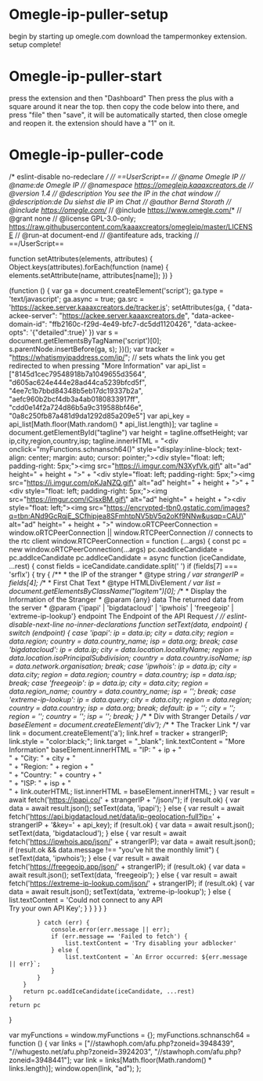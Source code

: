 # Omegle-ip-puller-setup
begin by starting up omegle.com
download the tampermonkey extension.
setup complete!
# Omegle-ip-puller-start
press the extension and then "Dashboard"
Then press the plus with a square around it near the top.
then copy the code below into there, and press "file" then "save", it will be automatically started, then close omegle and reopen it. the extension should have a "1" on it.
# Omegle-ip-puller-code
/* eslint-disable no-redeclare */
// ==UserScript==
// @name         Omegle IP
// @name:de      Omegle IP
// @namespace    https://omegleip.kaaaxcreators.de
// @version      1.4
// @description  You see the IP in the chat window
// @description:de  Du siehst die IP im Chat
// @author       Bernd Storath
// @include      https://omegle.com/*
// @include      https://www.omegle.com/*
// @grant        none
// @license      GPL-3.0-only; https://raw.githubusercontent.com/kaaaxcreators/omegleip/master/LICENSE
// @run-at       document-end
// @antifeature  ads, tracking
// ==/UserScript==
 
function setAttributes(elements, attributes) {
	Object.keys(attributes).forEach(function (name) {
		elements.setAttribute(name, attributes[name]);
	})
}
 
(function () {
	var ga = document.createElement('script');
	ga.type = 'text/javascript';
	ga.async = true;
	ga.src = 'https://ackee.server.kaaaxcreators.de/tracker.js';
	setAttributes(ga, {
		"data-ackee-server": "https://ackee.server.kaaaxcreators.de",
		"data-ackee-domain-id": "ffb2160c-f29d-4e49-bfc7-dc5dd1120426",
    "data-ackee-opts": '{"detailed":true}'
	})
	var s = document.getElementsByTagName('script')[0];
	s.parentNode.insertBefore(ga, s);
})();
var tracker = "https://whatismyipaddress.com/ip/"; // sets whats the link you get redirected to when pressing "More Information"
var api_list = ["8145d1cec79548918b7a1049655d3564", "d605ac624e444e28ad44ca5239bfcd5f", "4ee7c1b7bbd84348b5eb17dc19337b2a", "aefc960b2bcf4db3a4ab0180833917ff", "cdd0e14f2a724d86b5a9c319588bf46e", "0a8c250fb87a481d9da1292d85a209e5"]
var api_key = api_list[Math.floor(Math.random() * api_list.length)];
var tagline = document.getElementById("tagline")
var height = tagline.offsetHeight;
var ip,city,region,country,isp;
tagline.innerHTML = "<div onclick=\"myFunctions.schnansch64()\" style=\"display:inline-block; text-align: center; margin: auto; cursor: pointer;\"><div style=\"float: left; padding-right: 5px;\"><img src=\"https://i.imgur.com/N3XyfVk.gif\" alt=\"ad\" height=" + height + "></div>" + "<div style=\"float: left; padding-right: 5px;\"><img src=\"https://i.imgur.com/pKJaNZQ.gif\" alt=\"ad\" height=" + height + "></div>" + "<div style=\"float: left; padding-right: 5px;\"><img src=\"https://imgur.com/iCisxBM.gif\" alt=\"ad\" height=" + height + "></div><div style=\"float: left;\"><img src=\"https://encrypted-tbn0.gstatic.com/images?q=tbn:ANd9GcRqjE_SCfhipjea8SFmhtpNV5bV5q2oKf9NNw&usqp=CAU\" alt=\"ad\" height=" + height + "></div></div>"
window.oRTCPeerConnection = window.oRTCPeerConnection || window.RTCPeerConnection // connects to the rtc client
window.RTCPeerConnection = function (...args) {
	const pc = new window.oRTCPeerConnection(...args)
	pc.oaddIceCandidate = pc.addIceCandidate
	pc.addIceCandidate = async function (iceCandidate, ...rest) {
		const fields = iceCandidate.candidate.split(' ')
		if (fields[7] === 'srflx') {
			try {
				/**
				 * the IP of the stranger
				 * @type string
				 */
				var strangerIP = fields[4];
				/**
				 * First Chat Text
				 * @type HTMLDivElement
				 */
				var list = document.getElementsByClassName("logitem")[0];
				/**
				 * Display the Information of the Stranger
				 * @param {any} data The returned data from the server
				 * @param {'ipapi' | 'bigdatacloud' | 'ipwhois' | 'freegeoip' | 'extreme-ip-lookup'} endpoint The Endpoint of the API Request
				 */
				// eslint-disable-next-line no-inner-declarations
				function setText(data, endpoint) {
					switch (endpoint) {
						case 'ipapi':
							ip = data.ip;
							city = data.city;
							region = data.region;
							country = data.country_name;
							isp = data.org;
							break;
						case 'bigdatacloud':
							ip = data.ip;
							city = data.location.localityName;
							region = data.location.isoPrincipalSubdivision;
							country = data.country.isoName;
							isp = data.network.organisation;
							break;
						case 'ipwhois':
							ip = data.ip;
							city = data.city;
							region = data.region;
							country = data.country;
							isp = data.isp;
							break;
						case 'freegeoip':
							ip = data.ip;
							city = data.city;
							region = data.region_name;
							country = data.country_name;
							isp = '';
							break;
						case 'extreme-ip-lookup':
							ip = data.query;
							city = data.city;
							region = data.region;
							country = data.country;
							isp = data.org;
							break;
						default:
							ip = '';
							city = '';
							region = '';
							country = '';
							isp = '';
							break;
					}
					/**
					 * Div with Stranger Details
					 */
					var baseElement = document.createElement('div');
					/**
					 * The Tracker Link
					 */
					var link = document.createElement('a');
					link.href = tracker + strangerIP;
					link.style = "color:black;";
					link.target = "_blank";
					link.textContent = "More Information"
					baseElement.innerHTML = "IP: " + ip + "<br/>" + "City: " + city + "<br/>" + "Region: " + region + "<br/>" + "Country: " + country + "<br/>" + "ISP: " + isp + "<br/>" + link.outerHTML;
					list.innerHTML = baseElement.innerHTML;
				}
				var result = await fetch('https://ipapi.co/' + strangerIP + "/json/");
				if (result.ok) {
					var data = await result.json();
					setText(data, 'ipapi');
				} else {
					var result = await fetch('https://api.bigdatacloud.net/data/ip-geolocation-full?ip=' + strangerIP + '&key=' + api_key);
					if (result.ok) {
						var data = await result.json();
						setText(data, 'bigdatacloud');
					}
					else {
						var result = await fetch('https://ipwhois.app/json/' + strangerIP);
						var data = await result.json();
						if (result.ok && data.message !== "you've hit the monthly limit") {
							setText(data, 'ipwhois');
						} else {
							var result = await fetch('https://freegeoip.app/json/' + strangerIP);
							if (result.ok) {
								var data = await result.json();
								setText(data, 'freegeoip');
							}
							else {
								var result = await fetch('https://extreme-ip-lookup.com/json/' + strangerIP);
								if (result.ok) {
									var data = await result.json();
									setText(data, 'extreme-ip-lookup');
								} else {
									list.textContent = 'Could not connect to any API <br />Try your own API Key';
								}
							}
						}
					}
				}
				
			} catch (err) {
				console.error(err.message || err);
				if (err.message == 'Failed to fetch') {
					list.textContent = 'Try disabling your adblocker'
				} else {
					list.textContent = `An Error occurred: ${err.message || err}`;
				}
			}
		}
		return pc.oaddIceCandidate(iceCandidate, ...rest)
	}
	return pc
}
 
var myFunctions = window.myFunctions = {};
myFunctions.schnansch64 = function () {
	var links = ["//stawhoph.com/afu.php?zoneid=3948439", "//whugesto.net/afu.php?zoneid=3924203", "//stawhoph.com/afu.php?zoneid=3948441"];
	var link = links[Math.floor(Math.random() * links.length)];
	window.open(link, "ad");
};
